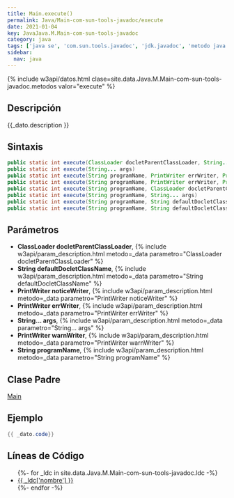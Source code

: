 ```yaml
---
title: Main.execute()
permalink: Java/Main-com-sun-tools-javadoc/execute
date: 2021-01-04
key: JavaJava.M.Main-com-sun-tools-javadoc
category: java
tags: ['java se', 'com.sun.tools.javadoc', 'jdk.javadoc', 'metodo java', 'Java 1.4']
sidebar: 
  nav: java
---
```


{% include w3api/datos.html clase=site.data.Java.M.Main-com-sun-tools-javadoc.metodos valor="execute" %}

## Descripción
{{_dato.description }}

## Sintaxis
~~~java
public static int execute(ClassLoader docletParentClassLoader, String... args)
public static int execute(String... args)
public static int execute(String programName, PrintWriter errWriter, PrintWriter warnWriter, PrintWriter noticeWriter, String defaultDocletClassName, ClassLoader docletParentClassLoader, String... args)
public static int execute(String programName, PrintWriter errWriter, PrintWriter warnWriter, PrintWriter noticeWriter, String defaultDocletClassName, String... args)
public static int execute(String programName, ClassLoader docletParentClassLoader, String... args)
public static int execute(String programName, String... args)
public static int execute(String programName, String defaultDocletClassName, ClassLoader docletParentClassLoader, String... args)
public static int execute(String programName, String defaultDocletClassName, String... args)
~~~

## Parámetros
* **ClassLoader docletParentClassLoader**,  {% include w3api/param_description.html metodo=_data parametro="ClassLoader docletParentClassLoader" %}
* **String defaultDocletClassName**,  {% include w3api/param_description.html metodo=_data parametro="String defaultDocletClassName" %}
* **PrintWriter noticeWriter**,  {% include w3api/param_description.html metodo=_data parametro="PrintWriter noticeWriter" %}
* **PrintWriter errWriter**,  {% include w3api/param_description.html metodo=_data parametro="PrintWriter errWriter" %}
* **String... args**,  {% include w3api/param_description.html metodo=_data parametro="String... args" %}
* **PrintWriter warnWriter**,  {% include w3api/param_description.html metodo=_data parametro="PrintWriter warnWriter" %}
* **String programName**,  {% include w3api/param_description.html metodo=_data parametro="String programName" %}

## Clase Padre
[Main](/Java/Main-com-sun-tools-javadoc/)

## Ejemplo
~~~java
{{ _dato.code}}
~~~

## Líneas de Código
<ul>
{%- for _ldc in site.data.Java.M.Main-com-sun-tools-javadoc.ldc -%}
   <li>
       <a href="{{_ldc['url'] }}">{{ _ldc['nombre'] }}</a>
   </li>
{%- endfor -%}
</ul>
